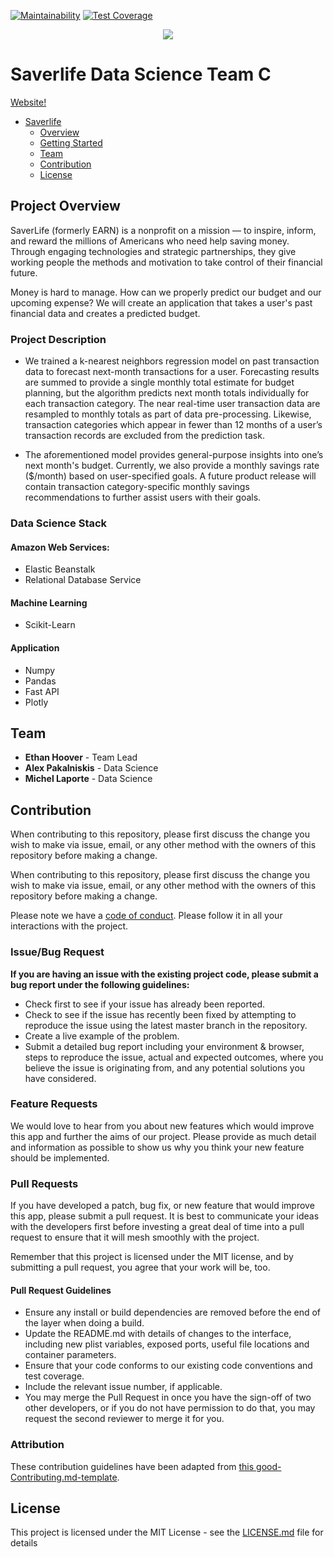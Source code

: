 [![Maintainability](https://api.codeclimate.com/v1/badges/fa3fc0912abcb80056d3/maintainability)](https://codeclimate.com/github/Lambda-School-Labs/Groa-be/maintainability)
[![Test Coverage](https://api.codeclimate.com/v1/badges/fa3fc0912abcb80056d3/test_coverage)](https://codeclimate.com/github/Lambda-School-Labs/Groa-be/test_coverage)

<div align="center">
  <img src="https://github.com/Lambda-School-Labs/Labs25-SaverLife-TeamC-ds/blob/main/project/app/static/images/saverlife_banner.png"><br>
</div>

# Saverlife Data Science Team C

[Website!](http://saverlife-c.eba-swb5qwdy.us-east-1.elasticbeanstalk.com)

* [Saverlife](#saverlife)
    * [Overview](#project-overview)
    * [Getting Started](#getting-started)
    * [Team](#team)
    * [Contribution](#contribution)
    * [License](#license)

## Project Overview

SaverLife (formerly EARN) is a nonprofit on a mission — to inspire, inform, and reward the millions of Americans who need help saving money. Through engaging technologies and strategic partnerships, they give working people the methods and motivation to take control of their financial future.

Money is hard to manage. How can we properly predict our budget and our upcoming expense? We will create an application that takes a user's past financial data and creates a predicted budget.

### Project Description
- We trained a k-nearest neighbors regression model on past transaction data to forecast next-month transactions for a user. Forecasting results are summed to provide a single monthly total estimate for budget planning, but the algorithm predicts next month totals individually for each transaction category. The near real-time user transaction data are resampled to monthly totals as part of data pre-processing. Likewise, transaction categories which appear in fewer than 12 months of a user’s transaction records are excluded from the prediction task.

- The aforementioned model provides general-purpose insights into one’s next month's budget. Currently, we also provide a monthly savings rate ($/month) based on user-specified goals. A future product release will contain transaction category-specific monthly savings recommendations to further assist users with their goals. 


### Data Science Stack

#### Amazon Web Services:
- Elastic Beanstalk
- Relational Database Service

#### Machine Learning
- Scikit-Learn

#### Application
- Numpy
- Pandas
- Fast API
- Plotly

## Team
* **Ethan Hoover** - Team Lead
* **Alex Pakalniskis** - Data Science
* **Michel Laporte** - Data Science

## Contribution
When contributing to this repository, please first discuss the change you wish to make via issue, email, or any other method with the owners of this repository before making a change.

When contributing to this repository, please first discuss the change you wish to make via issue, email, or any other method with the owners of this repository before making a change.

Please note we have a [code of conduct](./code_of_conduct.md.md). Please follow it in all your interactions with the project.

### Issue/Bug Request

 **If you are having an issue with the existing project code, please submit a bug report under the following guidelines:**
 - Check first to see if your issue has already been reported.
 - Check to see if the issue has recently been fixed by attempting to reproduce the issue using the latest master branch in the repository.
 - Create a live example of the problem.
 - Submit a detailed bug report including your environment & browser, steps to reproduce the issue, actual and expected outcomes,  where you believe the issue is originating from, and any potential solutions you have considered.

### Feature Requests

We would love to hear from you about new features which would improve this app and further the aims of our project. Please provide as much detail and information as possible to show us why you think your new feature should be implemented.

### Pull Requests

If you have developed a patch, bug fix, or new feature that would improve this app, please submit a pull request. It is best to communicate your ideas with the developers first before investing a great deal of time into a pull request to ensure that it will mesh smoothly with the project.

Remember that this project is licensed under the MIT license, and by submitting a pull request, you agree that your work will be, too.

#### Pull Request Guidelines

- Ensure any install or build dependencies are removed before the end of the layer when doing a build.
- Update the README.md with details of changes to the interface, including new plist variables, exposed ports, useful file locations and container parameters.
- Ensure that your code conforms to our existing code conventions and test coverage.
- Include the relevant issue number, if applicable.
- You may merge the Pull Request in once you have the sign-off of two other developers, or if you do not have permission to do that, you may request the second reviewer to merge it for you.

### Attribution

These contribution guidelines have been adapted from [this good-Contributing.md-template](https://gist.github.com/PurpleBooth/b24679402957c63ec426).

## License

This project is licensed under the MIT License - see the [LICENSE.md](https://github.com/Lambda-School-Labs/Labs25-SaverLife-TeamC-ds/blob/main/LICENSE) file for details
